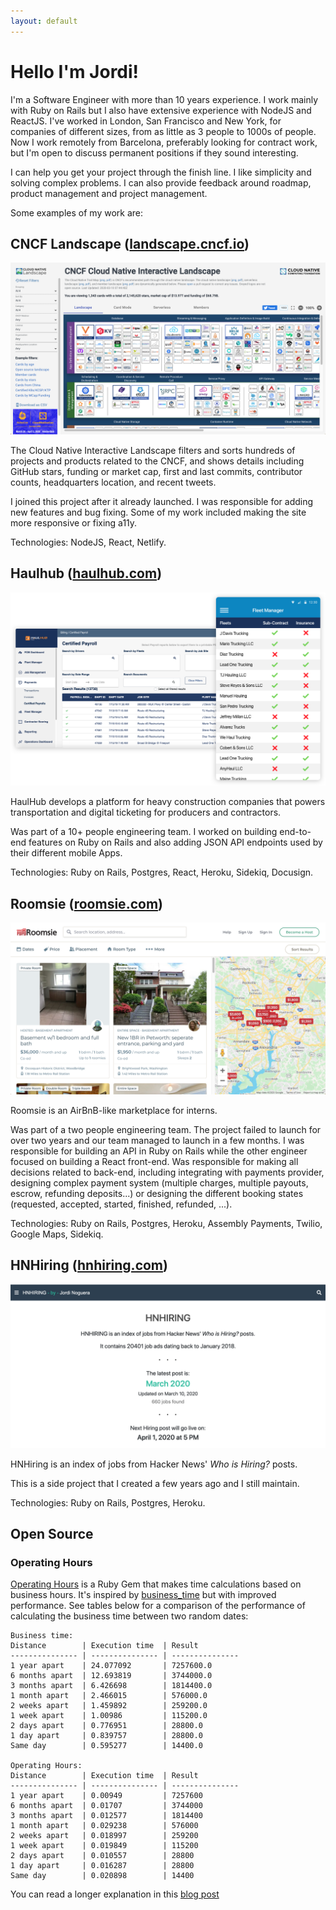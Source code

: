 ```yaml
---
layout: default
---
```


# Hello I'm Jordi!

I'm a Software Engineer with more than 10 years experience. I work mainly with Ruby on Rails but I also have extensive experience with NodeJS and ReactJS. I've worked in London, San Francisco and New York, for companies of different sizes, from as little as 3 people to 1000s of people. Now I work remotely from Barcelona, preferably looking for contract work, but I'm open to discuss permanent positions if they sound interesting.

I can help you get your project through the finish line. I like simplicity and solving complex problems. I can also provide feedback around roadmap, product management and project management. 

Some examples of my work are:

## CNCF Landscape ([landscape.cncf.io](https://landscape.cncf.io))

![CNCF landscape](assets/img/home/landscape.png)

The Cloud Native Interactive Landscape filters and sorts hundreds of projects and products related to the CNCF, and shows details including GitHub stars, funding or market cap, first and last commits, contributor counts, headquarters location, and recent tweets.

I joined this project after it already launched. I was responsible for adding new features and bug fixing. Some of my work included making the site more responsive or fixing a11y.

Technologies: NodeJS, React, Netlify.

## Haulhub ([haulhub.com](haulhub.com))

![Haulhub](assets/img/home/haulhub.png)

HaulHub develops a platform for heavy construction companies that powers transportation and digital ticketing for producers and contractors.

Was part of a 10+ people engineering team. I worked on building end-to-end features on Ruby on Rails and also adding JSON API endpoints used by their different mobile Apps.

Technologies: Ruby on Rails, Postgres, React, Heroku, Sidekiq, Docusign.

## Roomsie ([roomsie.com](roomsie.com))

![Roomsie](assets/img/home/roomsie.png)

Roomsie is an AirBnB-like marketplace for interns.

Was part of a two people engineering team. The project failed to launch for over two years and our team managed to launch in a few months. I was responsible for building an API in Ruby on Rails while the other engineer focused on building a React front-end. Was responsible for making all decisions related to back-end, including integrating with payments provider, designing complex payment system (multiple charges, multiple payouts, escrow, refunding deposits...) or designing the different booking states (requested, accepted, started, finished, refunded, ...).

Technologies: Ruby on Rails, Postgres, Heroku, Assembly Payments, Twilio, Google Maps, Sidekiq.

## HNHiring ([hnhiring.com](https://hnhiring.com))

![HNHiring](assets/img/home/hnhiring.png)

HNHiring is an index of jobs from Hacker News' _Who is Hiring?_ posts.

This is a side project that I created a few years ago and I still maintain.

Technologies: Ruby on Rails, Postgres, Heroku.

## Open Source

### Operating Hours

[Operating Hours](https://github.com/spreemo/operating_hours) is a Ruby Gem that makes time calculations based on business hours. It's inspired by [business_time](https://github.com/bokmann/business_time) but with improved performance. See tables below for a comparison of the performance of calculating the business time between two random dates:

```
Business time:
Distance        | Execution time  | Result
--------------- | --------------- | ---------------
1 year apart    | 24.077092       | 7257600.0
6 months apart  | 12.693819       | 3744000.0
3 months apart  | 6.426698        | 1814400.0
1 month apart   | 2.466015        | 576000.0
2 weeks apart   | 1.459892        | 259200.0
1 week apart    | 1.00986         | 115200.0
2 days apart    | 0.776951        | 28800.0
1 day apart     | 0.839757        | 28800.0
Same day        | 0.595277        | 14400.0

Operating Hours:
Distance        | Execution time  | Result
--------------- | --------------- | ---------------
1 year apart    | 0.00949         | 7257600
6 months apart  | 0.01707         | 3744000
3 months apart  | 0.012577        | 1814400
1 month apart   | 0.029238        | 576000
2 weeks apart   | 0.018997        | 259200
1 week apart    | 0.019849        | 115200
2 days apart    | 0.010557        | 28800
1 day apart     | 0.016287        | 28800
Same day        | 0.020898        | 14400
```

You can read a longer explanation in this [blog post](https://medium.com/hackernoon/how-to-calculate-business-time-between-two-times-efficiently-681ac9984927)
